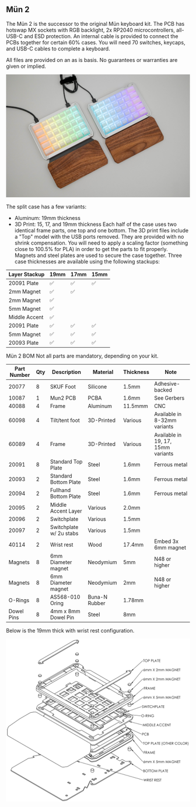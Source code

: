 ## Mün 2
The Mün 2 is the successor to the original Mün keyboard kit. The PCB has hotswap MX sockets with RGB backlight, 2x RP2040 microcontrollers, all-USB-C and ESD protection. An internal cable is provided to connect the PCBs together for certain 60% cases. You will need 70 switches, keycaps, and USB-C cables to complete a keyboard.

All files are provided on an as is basis. No guarantees or warranties are given or implied.

![Assembled keyboard](Images/Photo1.jpg "Mun 2")

The split case has a few variants:
 * Aluminum: 19mm thickness
 * 3D Print: 15, 17, and 19mm thickness
Each half of the case uses two identical frame parts, one top and one bottom. The 3D print files include a "Top" model with the USB ports removed. They are provided with no shrink compensation. You will need to apply a scaling factor (something close to 100.5% for PLA) in order to get the parts to fit properly. Magnets and steel plates are used to secure the case together. Three case thicknesses are available using the following stackups:

| Layer Stackup | 19mm | 17mm | 15mm |
| --- | --- | --- | --- |
| 20091 Plate  |:white_check_mark:|:white_check_mark:|:white_check_mark:|
| 2mm Magnet   |:white_check_mark:|:white_check_mark:|   |
| 2mm Magnet   |:white_check_mark:|   |   |
| 5mm Magnet   |:white_check_mark:|   |   |
| Middle Accent|:white_check_mark:|   |   |
| 20091 Plate  |:white_check_mark:|:white_check_mark:|:white_check_mark:|
| 5mm Magnet   |:white_check_mark:|:white_check_mark:|:white_check_mark:|
| 20093 Plate  |:white_check_mark:|:white_check_mark:|:white_check_mark:|


Mün 2 BOM
Not all parts are mandatory, depending on your kit.

|Part Number | Qty |  Description  | Material | Thickness |  Note |
| ---------- | --- | ------------- | ------------- | ------------- | ------------- |
|      20077 |  8  |     SKUF Foot | Silicone | 1.5mm | Adhesive-backed
|      10087 |  1  |      Mun2 PCB | PCBA | 1.6mm | See Gerbers
|      40088 |  4  |         Frame | Aluminum | 11.5mmm | CNC
|      60098 |  4  |Tilt/tent foot | 3D-Printed | Various | Available in 8-32mm variants
|      60089 |  4  |         Frame | 3D-Printed | Various | Available in 19, 17, 15mm variants
|      20091 |  8  |Standard Top Plate | Steel | 1.6mm | Ferrous metal
|      20093 |  2  |Standard Bottom Plate | Steel | 1.6mm | Ferrous metal
|      20094 |  2  |Fullhand Bottom Plate | Steel | 1.6mm | Ferrous metal
|      20095 |  2  |Middle Accent Layer | Various | 2.0mm |
|      20096 |  2  |   Switchplate | Various | 1.5mm |
|      20097 |  2  |Switchplate w/ 2u stabs | Various | 1.5mm |
|      40114 |  2  |    Wrist rest | Wood | 17.4mm | Embed 3x 6mm magnet
|    Magnets |  8  |6mm Diameter magnet | Neodymium | 5mm | N48 or higher
|    Magnets |  8  |6mm Diameter magnet | Neodymium | 2mm | N48 or higher
|    O-Rings |  8  |AS568-010 Oring | Buna-N Rubber | 1.78mm |
| Dowel Pins |  8  |4mm x 8mm Dowel Pin | Steel | 8mm |

Below is the 19mm thick with wrist rest configuration.

![Exploded view assembly](Images/ExplodedAssembly.PNG "Mun 2 Assembly")
